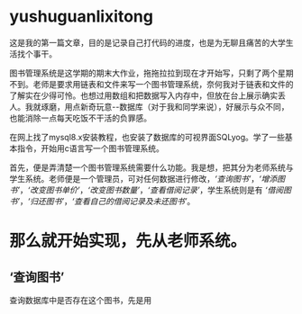 # yushuguanlixitong
这是我的第一篇文章，目的是记录自己打代码的进度，也是为无聊且痛苦的大学生活找个事干。

图书管理系统是这学期的期末大作业，拖拖拉拉到现在才开始写，只剩了两个星期不到。老师是要求用链表和文件来写一个图书管理系统，奈何我对于链表和文件的了解实在少得可怜。也想过用数组和把数据写入内存中，但放在台上展示确实丢人。我就琢磨，用点新奇玩意--数据库（对于我和同学来说），好展示与众不同，也能消除一点每天吃饭不干活的负罪感。

在网上找了mysql8.x安装教程，也安装了数据库的可视界面SQLyog。学了一些基本指令，开始用c语言写一个图书管理系统。

首先，便是弄清楚一个图书管理系统需要什么功能。我是想，把其分为老师系统与学生系统。老师便是一个管理员，可对任何数据进行修改，*‘查询图书’*，*‘增添图书’*，*‘改变图书单价’*，*‘改变图书数量’*，*‘查看借阅记录’*，学生系统则是有 *‘借阅图书’*，*‘归还图书’*，*‘查看自己的借阅记录及未还图书’*。

# 那么就开始实现，先从老师系统。

## ‘查询图书’

查询数据库中是否存在这个图书，先是用


